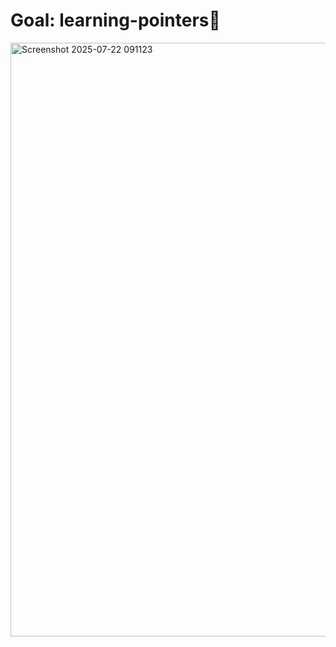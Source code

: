 # Goal: learning-pointers🎯

<img width="1919" height="950" alt="Screenshot 2025-07-22 091123" src="https://github.com/user-attachments/assets/c0c9e9b7-0794-44cd-b8e4-52367d605a6a" />
